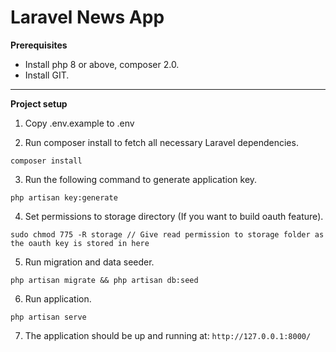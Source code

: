 # Laravel News App

**Prerequisites**

- Install php 8 or above, composer 2.0.
- Install GIT.

---------------
**Project setup**

1. Copy .env.example to .env

2. Run composer install to fetch all necessary Laravel dependencies.

````
composer install
````

3. Run the following command to generate application key.

````
php artisan key:generate
````

4. Set permissions to storage directory (If you want to build oauth feature).

````
sudo chmod 775 -R storage // Give read permission to storage folder as the oauth key is stored in here
````

5. Run migration and data seeder.

````
php artisan migrate && php artisan db:seed
````

6. Run application.

````
php artisan serve
````

7. The application should be up and running at: ``http://127.0.0.1:8000/``